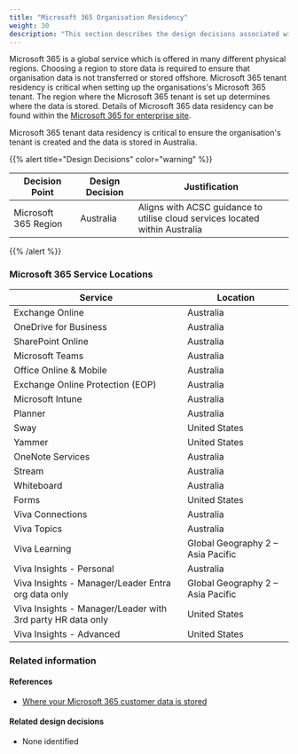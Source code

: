 ```yaml
---
title: "Microsoft 365 Organisation Residency"
weight: 30
description: "This section describes the design decisions associated with Microsoft 365 for system(s) built using ASD's Blueprint for Secure Cloud."
---
```


Microsoft 365 is a global service which is offered in many different physical regions. Choosing a region to store data is required to ensure that organisation data is not transferred or stored offshore. Microsoft 365 tenant residency is critical when setting up the organisations's Microsoft 365 tenant. The region where the Microsoft 365 tenant is set up determines where the data is stored. Details of Microsoft 365 data residency can be found within the [Microsoft 365 for enterprise site](https://learn.microsoft.com/microsoft-365/enterprise/o365-data-locations?view=o365-worldwide).

Microsoft 365 tenant data residency is critical to ensure the organisation's tenant is created and the data is stored in Australia.

{{% alert title="Design Decisions" color="warning" %}}

| Decision Point       | Design Decision | Justification                                                                |
|----------------------|-----------------|------------------------------------------------------------------------------|
| Microsoft 365 Region | Australia       | Aligns with ACSC guidance to utilise cloud services located within Australia |

{{% /alert %}}

### Microsoft 365 Service Locations 

| Service                                                    | Location                          |
| ---------------------------------------------------------- | --------------------------------- |
| Exchange Online                                            | Australia                         |
| OneDrive for Business                                      | Australia                         |
| SharePoint Online                                          | Australia                         |
| Microsoft Teams                                            | Australia                         |
| Office Online & Mobile                                     | Australia                         |
| Exchange Online Protection (EOP)                           | Australia                         |
| Microsoft Intune                                           | Australia                         |
| Planner                                                    | Australia                         |
| Sway                                                       | United States                     |
| Yammer                                                     | United States                     |
| OneNote Services                                           | Australia                         |
| Stream                                                     | Australia                         |
| Whiteboard                                                 | Australia                         |
| Forms                                                      | United States                     |
| Viva Connections                                           | Australia                         |
| Viva Topics                                                | Australia                         |
| Viva Learning                                              | Global Geography 2 – Asia Pacific |
| Viva Insights - Personal                                   | Australia                         |
| Viva Insights - Manager/Leader Entra org data only         | Global Geography 2 – Asia Pacific |
| Viva Insights - Manager/Leader with 3rd party HR data only | United States                     |
| Viva Insights - Advanced                                   | United States                     |

### Related information

#### References

* [Where your Microsoft 365 customer data is stored](https://docs.microsoft.com/microsoft-365/enterprise/o365-data-locations?view=o365-worldwide)

#### Related design decisions

* None identified
